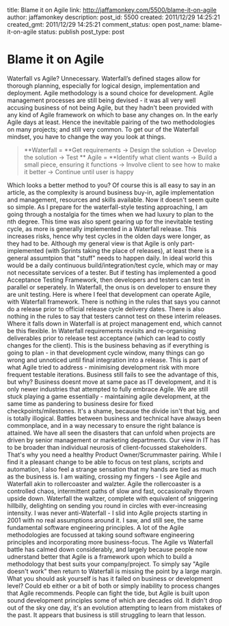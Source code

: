 title: Blame it on Agile
link: http://jaffamonkey.com/5500/blame-it-on-agile
author: jaffamonkey
description: 
post_id: 5500
created: 2011/12/29 14:25:21
created_gmt: 2011/12/29 14:25:21
comment_status: open
post_name: blame-it-on-agile
status: publish
post_type: post

# Blame it on Agile

Waterfall vs Agile? Unnecessary. Waterfall’s defined stages allow for thorough planning, especially for logical design, implementation and deployment. Agile methodology is a sound choice for development. Agile management processes are still being devised - it was all very well accusing business of not being Agile, but they hadn't been provided with any kind of Agile framework on which to base any changes on. In the early Agile days at least. Hence the inevitable pairing of the two methodologies on many projects; and still very common.  To get our of the Waterfall mindset, you have to change the way you look at things. 

> **Waterfall = **Get requirements -> Design the solution -> Develop the solution -> Test ** Agile = **Identify what client wants -> Build a small piece, ensuring it functions -> Involve client to see how to make it better -> Continue until user is happy

Which looks a better method to you? Of course this is all easy to say in an article, as the complexity is around business buy-in, agile implementation and management, resources and skills available. Now it doesn't seem quite so simple. As I prepare for the waterfall-style testing approaching, I am going through a nostalgia for the times when we had luxury to plan to the nth degree. This time was also spent gearing up for the inevitable testing cycle, as more is generally implemented in a Waterfall release. This increases risks, hence why test cycles in the olden days were longer, as they had to be. Although my general view is that Agile is only part-implemented (with Sprints taking the place of releases), at least there is a general assumtpion that "stuff" needs to happen daily. In ideal world this would be a daily continuous build/integration/test cycle, which may or may not necessitate services of a tester. But if testing has implemented a good Acceptance Testing Framework, then developers and testers can test in parallel or seperately. In Waterfall, the onus is on developer to ensure they are unit testing. Here is where I feel that development can operate Agile, with Waterfall framework. There is nothing in the rules that says you cannot do a release prior to official release cycle delivery dates. There is also nothing in the rules to say that testers cannot test on these interim releases. Where it falls down in Waterfall is at project management end, which cannot be this flexible. In Waterfall requirements revisits and re-organising deliverables prior to release test acceptance (which can lead to costly changes for the client). This is the business behaving as if everything is going to plan - in that development cycle window, many things can go wrong and unnoticed until final integration into a release. This is part of what Agile tried to address - minimising development risk with more frequent testable iterations. Business still fails to see the advantage of this, but why? Business doesnt move at same pace as IT development, and it is only newer industries that attempted to fully embrace Agile. We are still stuck playing a game essentially - maintaining agile development, at the same time as pandering to business desire for fixed checkpoints/milestones. It's a shame, because the divide isn't that big, and is totally illogical. Battles between business and technical have always been commonplace, and in a way necessary to ensure the right balance is attained. We have all seen the disasters that can unfold when projects are driven by senior management or marketing departments. Our view in IT has to be broader than individual neurosis of client-focussed stakeholders. That's why you need a healthy Product Owner/Scrummaster pairing. While I find it a pleasant change to be able to focus on test plans, scripts and automation, I also feel a strange sensation that my hands are tied as much as the business is. I am waiting, crossing my fingers - I see Agile and Waterfall akin to rollercoaster and walzter. Agile the rollercoaster is a controlled chaos, intermittent paths of slow and fast, occasionally thrown upside down. Waterfall the waltzer, complete with equivalent of sniggering hillbilly, delighting on sending you round in circles with ever-increasing intensity. I was never anti-Waterfall - I slid into Agile projects starting in 2001 with no real assumptions around it. I saw, and still see, the same fundamental software engineering principles. A lot of the Agile methodologies are focussed at taking sound software engineering principles and incorporating more business-focus. The Agile vs Waterfall battle has calmed down considerably, and largely because people now udnerstand better that Agile is a framework upon which to build a methodology that best suits your company/project. To simply say "Agile doesn't work" then return to Waterfall is missing the point by a large margin. What you should ask yourself is has it failed on business or development level? Could eb either or a bit of both or simply inability to process changes that Agile recommends. People can fight the tide, but Agile is built upon sound development principles some of which are decades old. It didn't drop out of the sky one day, it's an evolution attempting to learn from mistakes of the past. It appears that business is still struggling to learn that lesson.
